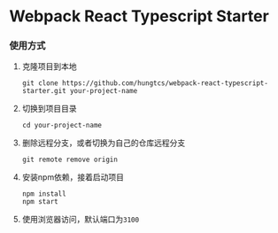 Webpack React Typescript Starter
====


### 使用方式
1. 克隆项目到本地
    ```shell
    git clone https://github.com/hungtcs/webpack-react-typescript-starter.git your-project-name
    ```
2. 切换到项目目录
    ```shell
    cd your-project-name
    ```
3. 删除远程分支，或者切换为自己的仓库远程分支
    ```shell
    git remote remove origin
    ```
4. 安装npm依赖，接着启动项目
    ```shell
    npm install
    npm start
    ```
5. 使用浏览器访问，默认端口为`3100`

